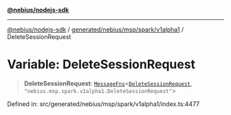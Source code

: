 [**@nebius/nodejs-sdk**](../../../../../../README.md)

---

[@nebius/nodejs-sdk](../../../../../../README.md) / [generated/nebius/msp/spark/v1alpha1](../README.md) / DeleteSessionRequest

# Variable: DeleteSessionRequest

> **DeleteSessionRequest**: [`MessageFns`](../../../../../../runtime/protos/core/interfaces/MessageFns.md)\<[`DeleteSessionRequest`](../interfaces/DeleteSessionRequest.md), `"nebius.msp.spark.v1alpha1.DeleteSessionRequest"`\>

Defined in: src/generated/nebius/msp/spark/v1alpha1/index.ts:4477
